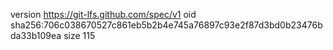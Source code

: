 version https://git-lfs.github.com/spec/v1
oid sha256:706c038670527c861eb5b2b4e745a76897c93e2f87d3bd0b23476bda33b109ea
size 115
